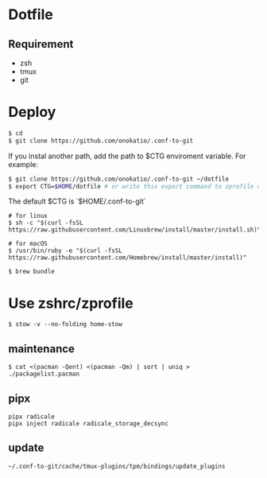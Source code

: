 # Dotfile

## Requirement

- zsh
- tmux
- git

# Deploy


```zsh
$ cd
$ git clone https://github.com/onokatio/.conf-to-git
```

If you instal another path, add the path to $CTG enviroment variable.
For example:

```zsh
$ git clone https://github.com/onokatio/.conf-to-git ~/dotfile
$ export CTG=$HOME/dotfile # or write this export command to zprofile directory.
```

The default $CTG is `$HOME/.conf-to-git`

```
# for linux
$ sh -c "$(curl -fsSL https://raw.githubusercontent.com/Linuxbrew/install/master/install.sh)"

# for macOS
$ /usr/bin/ruby -e "$(curl -fsSL https://raw.githubusercontent.com/Homebrew/install/master/install)"

$ brew bundle
```

# Use zshrc/zprofile

```
$ stow -v --no-folding home-stow
```

## maintenance

```
$ cat <(pacman -Qent) <(pacman -Qm) | sort | uniq > ./packagelist.pacman
```

## pipx

```
pipx radicale
pipx inject radicale radicale_storage_decsync
```

## update

```
~/.conf-to-git/cache/tmux-plugins/tpm/bindings/update_plugins
```
